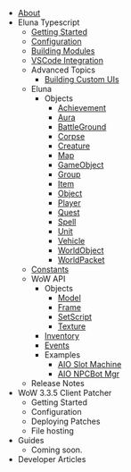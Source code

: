 - [About](/)
- Eluna Typescript
    - [Getting Started](./ets/GettingStarted.md)
    - [Configuration](./ets/Configuration.md)
    - [Building Modules](./ets/Modules.md)
    - [VSCode Integration](./ets/VSCodeIntegration.md)
    - Advanced Topics
        - [Building Custom UIs](./ets/BuildingCustomUIs.md)
    - Eluna 
        - Objects
            - [Achievement](./classes/Achievement.md)
            - [Aura](./classes/Aura.md)
            - [BattleGround](./classes/BattleGround.md)
            - [Corpse](./classes/Corpse.md)
            - [Creature](./classes/Creature.md)
            - [Map](./classes/EMap.md)
            - [GameObject](./classes/GameObject.md)
            - [Group](./classes/Group.md)
            - [Item](./classes/Item.md)
            - [Object](./classes/EObject.md)
            - [Player](./classes/Player.md)
            - [Quest](./classes/Quest.md)
            - [Spell](./classes/Spell.md)
            - [Unit](./classes/Unit.md)
            - [Vehicle](./classes/Vehicle.md)
            - [WorldObject](./classes/WorldObject.md)
            - [WorldPacket](./classes/WorldPacket.md)
    - [Constants](./enums/Common.md)
    - WoW API 
        - Objects
            - [Model](./wowapi/classes/Model.md)
            - [Frame](./wowapi/classes/Frame.md)
            - [SetScript](./wowapi/classes/ObjectSetScript.md)
            - [Texture](./wowapi/classes/Texture.md)
        - [Inventory](./wowapi/functions/Inventory.md)
        - [Events](./wowapi/classes/HookScripts.md)
        - Examples
            - [AIO Slot Machine](./examples/aio.slotmachine.md)
            - [AIO NPCBot Mgr](./examples/botmgr.client.md)
    - Release Notes 
- WoW 3.3.5 Client Patcher
    - Getting Started
    - Configuration
    - Deploying Patches
    - File hosting
- Guides
    - Coming soon. 
- Developer Articles


